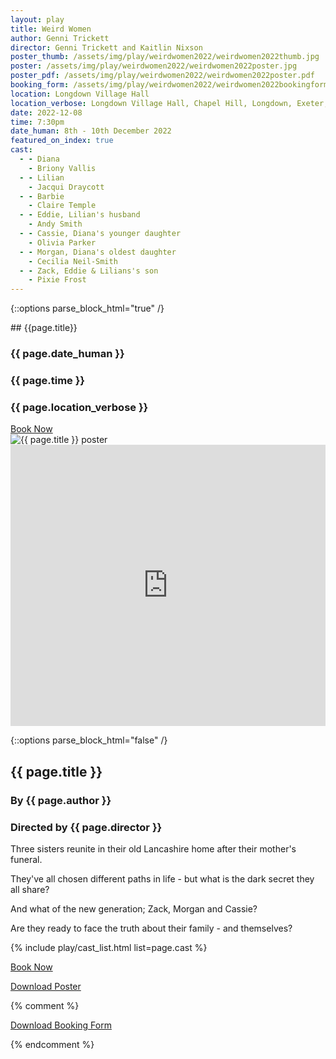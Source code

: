 ```yaml
---
layout: play
title: Weird Women
author: Genni Trickett
director: Genni Trickett and Kaitlin Nixson
poster_thumb: /assets/img/play/weirdwomen2022/weirdwomen2022thumb.jpg
poster: /assets/img/play/weirdwomen2022/weirdwomen2022poster.jpg
poster_pdf: /assets/img/play/weirdwomen2022/weirdwomen2022poster.pdf
booking_form: /assets/img/play/weirdwomen2022/weirdwomen2022bookingform.pdf
location: Longdown Village Hall
location_verbose: Longdown Village Hall, Chapel Hill, Longdown, Exeter, EX6 7SN
date: 2022-12-08
time: 7:30pm
date_human: 8th - 10th December 2022
featured_on_index: true
cast:
  - - Diana
    - Briony Vallis
  - - Lilian
    - Jacqui Draycott
  - - Barbie
    - Claire Temple
  - - Eddie, Lilian's husband
    - Andy Smith
  - - Cassie, Diana's younger daughter
    - Olivia Parker
  - - Morgan, Diana's oldest daughter
    - Cecilia Neil-Smith
  - - Zack, Eddie & Lilians's son
    - Pixie Frost
---
```


{::options parse_block_html="true" /}

<div class="jumbotron">
## {{page.title}}
<h3> <i class="fas fa-calendar-alt"></i> {{ page.date_human }}</h3>
<h3> <i class="fas fa-clock"></i> {{ page.time }}</h3>
<h3> <i class="fas fa-map-marker-alt"></i> {{ page.location_verbose }}</h3>
<a class="btn btn-primary" href="{{ site.social_links.ticketsource }}" role="button">Book Now</a>
</div>

<div class="row text-center">
<div class="col-1">
</div>
<div class="col-10">
<img class="img-fluid" src="{{ page.poster | relative_url }}" alt="{{ page.title }} poster" />
</div>
<div class="col-1">
</div>
</div>

<div class="row text-center mb-4">
<div class="col-1">
</div>
<div class="col-10">
<iframe src="https://www.google.com/maps/embed?pb=!1m18!1m12!1m3!1d847.8163545780602!2d-3.613839737312986!3d50.71011936136499!2m3!1f0!2f0!3f0!3m2!1i1024!2i768!4f13.1!3m3!1m2!1s0x486daf4c74e53c27%3A0x9d062150ef89c756!2sLongdown%20Village%20Hall!5e1!3m2!1sen!2suk!4v1661991550150!5m2!1sen!2suk" width="100%" height="450" style="border:0;" allowfullscreen="" loading="lazy" referrerpolicy="no-referrer-when-downgrade"></iframe>
</div>
<div class="col-1">
</div>
</div>

{::options parse_block_html="false" /}

## {{ page.title }}
### By {{ page.author }}
### Directed by {{ page.director }}

Three sisters reunite in their old Lancashire home after their mother's funeral.

They've all chosen different paths in life - but what is the dark secret they all share?

And what of the new generation; Zack, Morgan and Cassie?

Are they ready to face the truth about their family - and themselves?

{% include play/cast_list.html list=page.cast %}

<p class="text-center"><a class="btn btn-primary" href="{{ site.social_links.ticketsource }}" role="button">Book Now</a></p>
<p class="text-center"><a href="{{ page.poster_pdf | relative_url}}" role="button">Download Poster</a></p>
{% comment %}
<p class="text-center"><a href="{{ page.booking_form | relative_url }}" role="button">Download Booking Form</a></p>
{% endcomment %}
